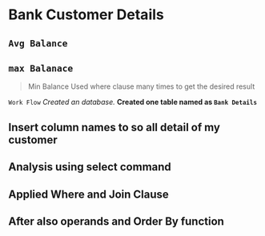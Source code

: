 # Bank Customer Details 
## `Avg Balance`
## `max Balanace`
> Min Balance
> Used where clause many times to get the desired result

`Work Flow`
*Created an database.*
**Created one table named as `Bank Details`**
## Insert column names to so all detail of my customer
## Analysis using select command 
## Applied Where and Join Clause
## After also operands  and Order By function 

